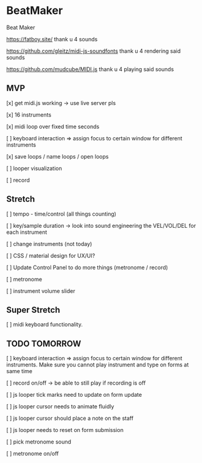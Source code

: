 # BeatMaker
Beat Maker

https://fatboy.site/ thank u 4 sounds

https://github.com/gleitz/midi-js-soundfonts thank u 4 rendering said sounds

https://github.com/mudcube/MIDI.js thank u 4 playing said sounds

## MVP
[x] get midi.js working -> use live server pls

[x] 16 instruments

[x] midi loop over fixed time seconds

[ ] keyboard interaction => assign focus to certain window for different instruments

[x] save loops / name loops / open loops

[ ] looper visualization

[ ] record

## Stretch

[ ] tempo - time/control (all things counting)

[ ] key/sample duration -> look into sound engineering the VEL/VOL/DEL for each instrument 

[ ] change instruments (not today)

[ ] CSS / material design for UX/UI?

[ ] Update Control Panel to do more things (metronome / record)

[ ] metronome

[ ] instrument volume slider

## Super Stretch

[ ] midi keyboard functionality.

## TODO TOMORROW

[ ] keyboard interaction => assign focus to certain window for different instruments.
Make sure you cannot play instrument and type on forms at same time

[ ] record on/off -> be able to still play if recording is off

[ ] js looper tick marks need to update on form update

[ ] js looper cursor needs to animate fluidly

[ ] js looper cursor should place a note on the staff

[ ] js looper needs to reset on form submission

[ ] pick metronome sound

[ ] metronome on/off
